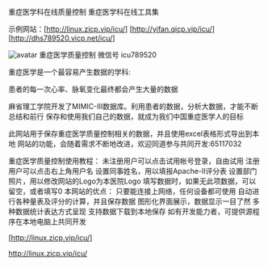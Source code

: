 重症医学科在线质量控制
重症医学科在线工具集

示例网站：[http://linux.zicp.vip/icu/]
[http://yifan.qicp.vip/icu/]
[http://dhs789520.vicp.net/icu/]

![avatar](http://linux.zicp.vip/static/images/wxgzh.bmp)
重症医学质量控制 
微信号
icu789520

重症医学是一个最容易产生数据的学科:

患者的每一次心率、脉氧变化最终都会产生大量的数据

麻省理工学院开发了MIMIC-III数据库。利用患者的数据，分析大数据，才能不断总结和前行
保存和使用我们自己的数据，就成为我们中国重症医学人的目标

此网站用于保存重症医学质量控制相关的数据，并且使用excel表格形式导出到本地
网站的功能，会随着需求不断地改进，欢迎同道参与共同开发:65117032

重症医学质量控制使用教程：
未注册用户可以点击试用帐号登录，自由试用
注册用户可以点击右上角用户名
设置同事姓名，用以填报Apache-II评分表
设置部门照片，用以修改网站的Logo为本医院Logo
填写数据时，如果无此项数据，可以留空，或者填写0
本网站的优点：
只要能连接上网络，任何设备都可使用
自动进行各种量表及评分的计算，并且保存数据
图形化界面展示，数据显示一目了然
多种数据统计表达方式呈现
支持数据下载到本地保存
如有开发能力者，可提供源程序在本地电脑上共同开发





 [http://linux.zicp.vip/icu/]

http://linux.zicp.vip/icu/